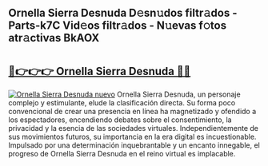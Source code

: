 ## Ornella Sierra Desnuda D𝚎sn𝚞dos filtr𝚊dos - Parts-k7C Vid𝚎os filtr𝚊dos - N𝚞evas f𝚘tos atr𝚊ctivas BkAOX

# <h2><a href="http://mb4nf2.tromn.icu/?c=Ornella+Sierra+Desnuda">🔗👉👉👉 Ornella Sierra Desnuda 🔗🔗</a></h2>

[![Ornella Sierra Desnuda nuevo](https://i.imgur.com/pEAQMta.gif)](http://mb4nf2.tromn.icu/?c=Ornella+Sierra+Desnuda)
Ornella Sierra Desnuda, un personaje complejo y estimulante, elude la clasificación directa. Su forma poco convencional de crear una presencia en línea ha magnetizado y ofendido a los espectadores, encendiendo debates sobre el consentimiento, la privacidad y la esencia de las sociedades virtuales. Independientemente de sus movimientos futuros, su importancia en la era digital es incuestionable. Impulsado por una determinación inquebrantable y un encanto innegable, el progreso de Ornella Sierra Desnuda en el reino virtual es implacable.
